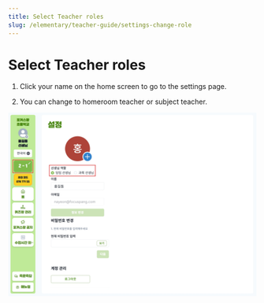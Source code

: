 ```yaml
---
title: Select Teacher roles
slug: /elementary/teacher-guide/settings-change-role
---
```


# Select Teacher roles

1. Click your name on the home screen to go to the settings page.

2. You can change to homeroom teacher or subject teacher.

![](/img/kr/elementary/teacher/10-02.jpg)
